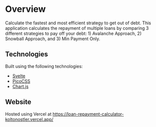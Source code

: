 # Overview

Calculate the fastest and most efficient strategy to get out of debt. This application calculates the repayment of multiple loans by comparing 3 different strategies to pay off your debt: 1) Avalanche Approach, 2) Snowball Approach, and 3) Min Payment Only.

## Technologies

Built using the following technologies:
 - [Svelte](https://svelte.dev/)
 - [PicoCSS](https://picocss.com/)
 - [Chart.js](https://www.chartjs.org/)
 
 ## Website
 
 Hosted using Vercel at https://loan-repayment-calculator-koltonostler.vercel.app/
 
